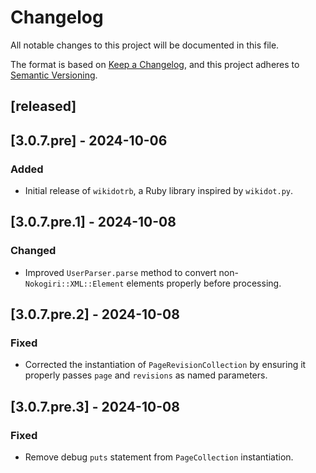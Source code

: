 # Changelog

All notable changes to this project will be documented in this file.

The format is based on [Keep a Changelog](https://keepachangelog.com/en/1.0.0/),
and this project adheres to [Semantic Versioning](https://semver.org/spec/v2.0.0.html).

## [released]

## [3.0.7.pre] - 2024-10-06

### Added
- Initial release of `wikidotrb`, a Ruby library inspired by `wikidot.py`.

## [3.0.7.pre.1] - 2024-10-08

### Changed
- Improved `UserParser.parse` method to convert non-`Nokogiri::XML::Element` elements properly before processing.

## [3.0.7.pre.2] - 2024-10-08

### Fixed
- Corrected the instantiation of `PageRevisionCollection` by ensuring it properly passes `page` and `revisions` as named parameters.

## [3.0.7.pre.3] - 2024-10-08

### Fixed
- Remove debug `puts` statement from `PageCollection` instantiation.